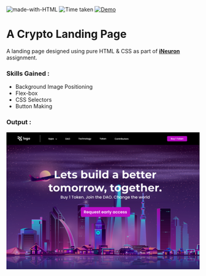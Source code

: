 ![made-with-HTML](https://img.shields.io/badge/Made%20with-HTML%20&%20CSS-blue?style=for-the-badge)
![Time taken](https://img.shields.io/badge/Time%20Taken-01H%3A10M-brightgreen?style=for-the-badge&logo=Clockify)
[![Demo](https://img.shields.io/badge/See%20Demo-Visit-orange?style=for-the-badge&logo=web)](https://vsk-crypto-market.netlify.app/)

# A Crypto Landing Page

A landing page designed using pure HTML & CSS as part of **[iNeuron](https://ineuron.ai/ 'iNeuron')** assignment.

### Skills Gained :

- Background Image Positioning
- Flex-box
- CSS Selectors
- Button Making

### Output :

[![Output Image](./output.png)](https://vsk-crypto-market.netlify.app/)
